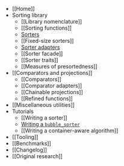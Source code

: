 * [[Home]]
* Sorting library
    * [[Library nomenclature]]
    * [[Sorting functions]]
    * [Sorters](Sorters.md)
    * [[Fixed-size sorters]]
    * [Sorter adapters](Sorter-adapters.md)
    * [[Sorter facade]]
    * [[Sorter traits]]
    * [[Measures of presortedness]]
* [[Comparators and projections]]
    * [[Comparators]]
    * [[Comparator adapters]]
    * [[Chainable projections]]
    * [[Refined functions]]
* [[Miscellaneous utilities]]
* Tutorials
    * [[Writing a sorter]]
    * [Writing a `bubble_sorter`](https://github.com/Morwenn/cpp-sort/wiki/writing-a-bubble_sorter)
    * [[Writing a container-aware algorithm]]
* [[Tooling]]
* [[Benchmarks]]
* [[Changelog]]
* [[Original research]]
